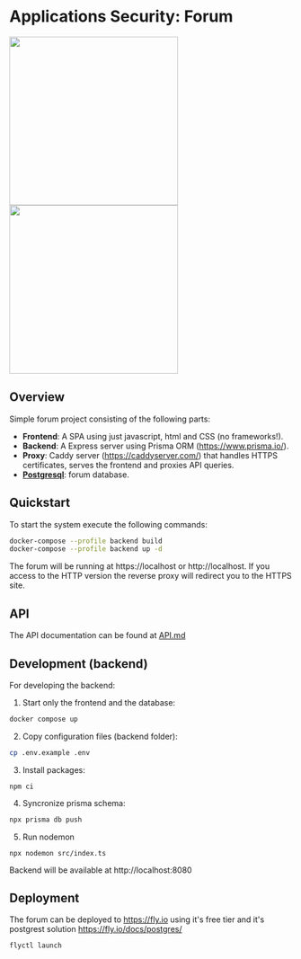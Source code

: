 # Applications Security: Forum
<img src = "https://user-images.githubusercontent.com/60936394/206246215-8f8af289-dc75-4916-bf9d-912208f9cd77.png" width ="300" /> <img src = "https://user-images.githubusercontent.com/60936394/206246225-18cf8518-b81c-43ce-aeba-06e0214bc3a3.png" width ="300" />

## Overview
Simple forum project consisting of the following parts:

- **Frontend**: A SPA using just javascript, html and CSS (no frameworks!).
- **Backend**: A Express server using Prisma ORM (https://www.prisma.io/).
- **Proxy**: Caddy server (https://caddyserver.com/) that handles HTTPS certificates, serves the frontend and proxies API queries. 
- [**Postgresql**](https://www.postgresql.org/): forum database.


## Quickstart

To start the system execute the following commands:

```bash
docker-compose --profile backend build
docker-compose --profile backend up -d
```

The forum will be running at https://localhost or http://localhost. If you access to the HTTP version the reverse proxy will redirect you to the HTTPS site.

## API 
The API documentation can be found at [API.md](API.md)

## Development (backend)
For developing the backend:

1. Start only the frontend and the database:
```bash
docker compose up
```

2. Copy configuration files (backend folder):
```bash
cp .env.example .env
```

3. Install packages:

```
npm ci
```

4. Syncronize prisma schema:
```bash
npx prisma db push
```

5. Run nodemon
```
npx nodemon src/index.ts
```

Backend will be available at http://localhost:8080


## Deployment
The forum can be deployed to https://fly.io using it's free tier and it's postgrest solution https://fly.io/docs/postgres/

```bash
flyctl launch
```
